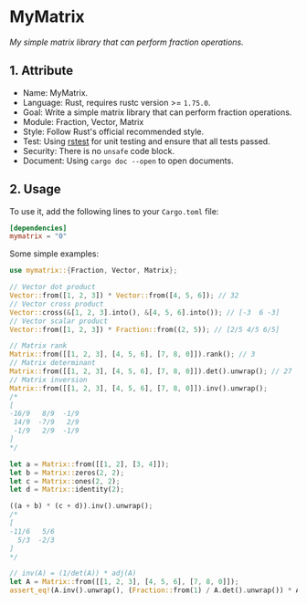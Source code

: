 # MyMatrix

_My simple matrix library that can perform fraction operations._

## 1. Attribute

- Name: MyMatrix.
- Language: Rust, requires rustc version >= `1.75.0`.
- Goal: Write a simple matrix library that can perform fraction operations.
- Module: Fraction, Vector, Matrix
- Style: Follow Rust's official recommended style.
- Test: Using [rstest](https://crates.io/crates/rstest) for unit testing and ensure that all tests passed.
- Security: There is no `unsafe` code block.
- Document: Using `cargo doc --open` to open documents.

## 2. Usage

To use it, add the following lines to your `Cargo.toml` file:

```toml
[dependencies]
mymatrix = "0"
```

Some simple examples:

```rust
use mymatrix::{Fraction, Vector, Matrix};

// Vector dot product
Vector::from([1, 2, 3]) * Vector::from([4, 5, 6]); // 32
// Vector cross product
Vector::cross(&[1, 2, 3].into(), &[4, 5, 6].into()); // [-3  6 -3]
// Vector scalar product
Vector::from([1, 2, 3]) * Fraction::from((2, 5)); // [2/5 4/5 6/5]

// Matrix rank
Matrix::from([[1, 2, 3], [4, 5, 6], [7, 8, 0]]).rank(); // 3
// Matrix determinant
Matrix::from([[1, 2, 3], [4, 5, 6], [7, 8, 0]]).det().unwrap(); // 27
// Matrix inversion
Matrix::from([[1, 2, 3], [4, 5, 6], [7, 8, 0]]).inv().unwrap();
/*
[
-16/9   8/9  -1/9
 14/9  -7/9   2/9
 -1/9   2/9  -1/9
]
*/

let a = Matrix::from([[1, 2], [3, 4]]);
let b = Matrix::zeros(2, 2);
let c = Matrix::ones(2, 2);
let d = Matrix::identity(2);

((a + b) * (c + d)).inv().unwrap();
/*
[
-11/6   5/6
  5/3  -2/3
]
*/

// inv(A) = (1/det(A)) * adj(A)
let A = Matrix::from([[1, 2, 3], [4, 5, 6], [7, 8, 0]]);
assert_eq!(A.inv().unwrap(), (Fraction::from(1) / A.det().unwrap()) * A.adj());
```
